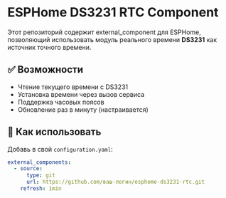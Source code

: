 # ESPHome DS3231 RTC Component

Этот репозиторий содержит external_component для ESPHome, позволяющий использовать модуль реального времени **DS3231** как источник точного времени.

## ✅ Возможности

- Чтение текущего времени с DS3231
- Установка времени через вызов сервиса
- Поддержка часовых поясов
- Обновление раз в минуту (настраивается)

## 🔧 Как использовать

Добавь в свой `configuration.yaml`:

```yaml
external_components:
  - source:
      type: git
      url: https://github.com/ваш-логин/esphome-ds3231-rtc.git 
    refresh: 1min
